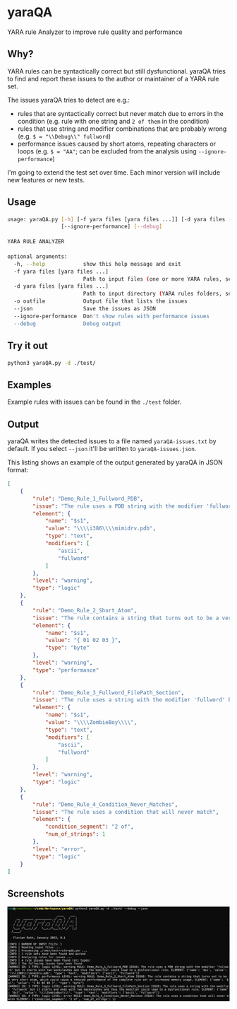# yaraQA
YARA rule Analyzer to improve rule quality and performance

## Why?

YARA rules can be syntactically correct but still dysfunctional. yaraQA tries to find and report these issues to the author or maintainer of a YARA rule set.

The issues yaraQA tries to detect are e.g.:

- rules that are syntactically correct but never match due to errors in the condition (e.g. rule with one string and `2 of them` in the condition)
- rules that use string and modifier combinations that are probably wrong (e.g. `$ = "\\Debug\\" fullword`)
- performance issues caused by short atoms, repeating characters or loops (e.g. `$ = "AA"`; can be excluded from the analysis using `--ignore-performance`)

I'm going to extend the test set over time. Each minor version will include new features or new tests.

## Usage

```bash
usage: yaraQA.py [-h] [-f yara files [yara files ...]] [-d yara files [yara files ...]] [-o outfile] [--json]
                 [--ignore-performance] [--debug]

YARA RULE ANALYZER

optional arguments:
  -h, --help            show this help message and exit
  -f yara files [yara files ...]
                        Path to input files (one or more YARA rules, separated by space)
  -d yara files [yara files ...]
                        Path to input directory (YARA rules folders, separated by space)
  -o outfile            Output file that lists the issues
  --json                Save the issues as JSON
  --ignore-performance  Don't show rules with performance issues
  --debug               Debug output
```

## Try it out

```bash 
python3 yaraQA.py -d ./test/
```

## Examples

Example rules with issues can be found in the `./test` folder. 

## Output

yaraQA writes the detected issues to a file named `yaraQA-issues.txt` by default.
If you select `--json` it'll be written to `yaraQA-issues.json`.

This listing shows an example of the output generated by yaraQA in JSON format:

```json
[
    {
        "rule": "Demo_Rule_1_Fullword_PDB",
        "issue": "The rule uses a PDB string with the modifier 'fullword' but it starts with two backslashes and thus the modifier could lead to a dysfunctional rule.",
        "element": {
            "name": "$s1",
            "value": "\\\\i386\\\\mimidrv.pdb",
            "type": "text",
            "modifiers": [
                "ascii",
                "fullword"
            ]
        },
        "level": "warning",
        "type": "logic"
    },
    {
        "rule": "Demo_Rule_2_Short_Atom",
        "issue": "The rule contains a string that turns out to be a very short atom, which could cause a reduced performance of the complete rule set or increased memory usage.",
        "element": {
            "name": "$s1",
            "value": "{ 01 02 03 }",
            "type": "byte"
        },
        "level": "warning",
        "type": "performance"
    },
    {
        "rule": "Demo_Rule_3_Fullword_FilePath_Section",
        "issue": "The rule uses a string with the modifier 'fullword' but it starts and ends with two backslashes and thus the modifier could lead to a dysfunctional rule.",
        "element": {
            "name": "$s1",
            "value": "\\\\ZombieBoy\\\\",
            "type": "text",
            "modifiers": [
                "ascii",
                "fullword"
            ]
        },
        "level": "warning",
        "type": "logic"
    },
    {
        "rule": "Demo_Rule_4_Condition_Never_Matches",
        "issue": "The rule uses a condition that will never match",
        "element": {
            "condition_segment": "2 of",
            "num_of_strings": 1
        },
        "level": "error",
        "type": "logic"
    }
]
```

## Screenshots

![yaraQA](./screens/yaraqa-1.png)
